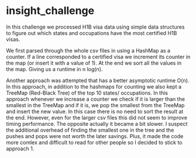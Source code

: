 # insight_challenge
In this challenge we processed H1B visa data using simple data structures to figure out which states and occupations have 
the most certified H1B visas.

We first parsed through the whole csv files in using a HashMap as a counter. If a line corresponded to a certified visa we increment its counter in the map (or insert it with a value of 1). At the end we sort all the values in the map. Giving us a runtime in n log(n). 

Another approach was attempted that has a better asymptotic runtime O(n). In this approach, in addition to the hashmaps for counting we also kept a TreeMap (Red-Black Tree) of the top 10 states/ occupations. In this approach whenever we increase a counter we check if it is larger than the smallest in the TreeMap and if it is, we pop the smallest from the TreeMap and insert the new value. In this case there is no need to sort the result at the end. However, even for the larger csv files this did not seem to improve timing performance. The opposite actually it became a bit slower. I suspect the additional overhead of finding the smallest one in the tree and the pushes and pops were not worth the later savings. Plus, it made the code more comlex and difficult to read for other people so I decided to stick to approach 1.


